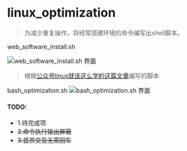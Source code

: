 # linux_optimization

> 为减少重复操作，将经常搭建环境的命令编写出shell脚本。

web_software_install.sh

![web_software_install.sh 界面](http://identify.vm321.com/WechatIMG618.jpeg)

> 根据[公众号linux就该这么学的这篇文章](https://mp.weixin.qq.com/s/gA2jOjrf6LHmCaY88kTT2A)编写的脚本

bash_optimization.sh
![bash_optimization.sh 界面](http://identify.vm321.com/WechatIMG619.jpeg)


#### TODO:
  * 1.待完成项
  * ~~2.命令执行输出屏蔽~~
  * ~~3.首页交互无需回车~~
 
